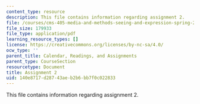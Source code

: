 ```yaml
---
content_type: resource
description: This file contains information regarding assignment 2.
file: /courses/cms-405-media-and-methods-seeing-and-expression-spring-2013/140e8717d28743aeb2b6bb7f0c022833_MITCMS_405S13_assignment2.pdf
file_size: 179933
file_type: application/pdf
learning_resource_types: []
license: https://creativecommons.org/licenses/by-nc-sa/4.0/
ocw_type: ''
parent_title: Calendar, Readings, and Assignments
parent_type: CourseSection
resourcetype: Document
title: Assignment 2
uid: 140e8717-d287-43ae-b2b6-bb7f0c022833
---
```

This file contains information regarding assignment 2.